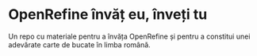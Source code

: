 # OpenRefine învăț eu, înveți tu
Un repo cu materiale pentru a învăța OpenRefine și pentru a constitui unei adevărate carte de bucate în limba română.
